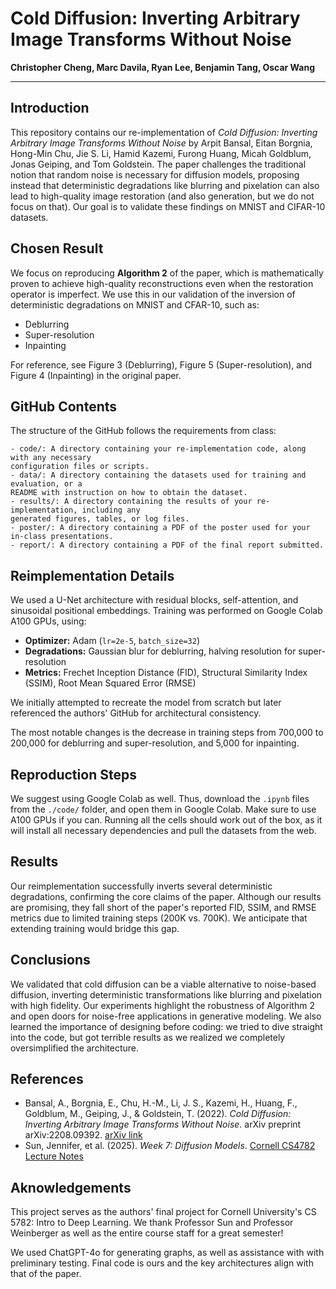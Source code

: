 # Cold Diffusion: Inverting Arbitrary Image Transforms Without Noise  
**Christopher Cheng, Marc Davila, Ryan Lee, Benjamin Tang, Oscar Wang**  

---

## Introduction
This repository contains our re-implementation of *Cold Diffusion: Inverting Arbitrary Image Transforms Without Noise* by Arpit Bansal, Eitan Borgnia, Hong-Min Chu, Jie S. Li, Hamid Kazemi, Furong Huang, Micah Goldblum, Jonas Geiping, and Tom Goldstein. The paper challenges the traditional notion that random noise is necessary for diffusion models, proposing instead that deterministic degradations like blurring and pixelation can also lead to high-quality image restoration (and also generation, but we do not focus on that). Our goal is to validate these findings on MNIST and CIFAR-10 datasets.

## Chosen Result
We focus on reproducing **Algorithm 2** of the paper, which is mathematically proven to achieve high-quality reconstructions even when the restoration operator is imperfect. We use this in our validation of the inversion of deterministic degradations on MNIST and CFAR-10, such as:
- Deblurring
- Super-resolution
- Inpainting

For reference, see Figure 3 (Deblurring), Figure 5 (Super-resolution), and Figure 4 (Inpainting) in the original paper.  

## GitHub Contents
The structure of the GitHub follows the requirements from class:
```
- code/: A directory containing your re-implementation code, along with any necessary
configuration files or scripts.
- data/: A directory containing the datasets used for training and evaluation, or a
README with instruction on how to obtain the dataset.
- results/: A directory containing the results of your re-implementation, including any
generated figures, tables, or log files.
- poster/: A directory containing a PDF of the poster used for your in-class presentations.
- report/: A directory containing a PDF of the final report submitted.
```

## Reimplementation Details
We used a U-Net architecture with residual blocks, self-attention, and sinusoidal positional embeddings. Training was performed on Google Colab A100 GPUs, using:
- **Optimizer:** Adam (`lr=2e-5`, `batch_size=32`)
- **Degradations:** Gaussian blur for deblurring, halving resolution for super-resolution
- **Metrics:** Frechet Inception Distance (FID), Structural Similarity Index (SSIM), Root Mean Squared Error (RMSE)

We initially attempted to recreate the model from scratch but later referenced the authors' GitHub for architectural consistency.

The most notable changes is the decrease in training steps from 700,000 to 200,000 for deblurring and super-resolution, and 5,000 for inpainting.

## Reproduction Steps
We suggest using Google Colab as well. Thus, download the `.ipynb` files from the `./code/` folder, and open them in Google Colab. Make sure to use A100 GPUs if you can. Running all the cells should work out of the box, as it will install all necessary dependencies and pull the datasets from the web.

## Results
Our reimplementation successfully inverts several deterministic degradations, confirming the core claims of the paper. Although our results are promising, they fall short of the paper's reported FID, SSIM, and RMSE metrics due to limited training steps (200K vs. 700K). We anticipate that extending training would bridge this gap.

## Conclusions
We validated that cold diffusion can be a viable alternative to noise-based diffusion, inverting deterministic transformations like blurring and pixelation with high fidelity. Our experiments highlight the robustness of Algorithm 2 and open doors for noise-free applications in generative modeling. We also learned the importance of designing before coding: we tried to dive straight into the code, but got terrible results as we realized we completely oversimplified the architecture.

## References
- Bansal, A., Borgnia, E., Chu, H.-M., Li, J. S., Kazemi, H., Huang, F., Goldblum, M., Geiping, J., & Goldstein, T. (2022). *Cold Diffusion: Inverting Arbitrary Image Transforms Without Noise*. arXiv preprint arXiv:2208.09392. [arXiv link](https://doi.org/10.48550/arXiv.2208.09392)
- Sun, Jennifer, et al. (2025). *Week 7: Diffusion Models*. [Cornell CS4782 Lecture Notes](https://www.cs.cornell.edu/courses/cs4782/2025sp/slides/pdf/week9_1_slides.pdf)

## Aknowledgements
This project serves as the authors' final project for Cornell University's CS 5782: Intro to Deep Learning. We thank Professor Sun and Professor Weinberger as well as the entire course staff for a great semester!

We used ChatGPT-4o for generating graphs, as well as assistance with with preliminary testing. Final code is ours and the key architectures align with that of the paper.
